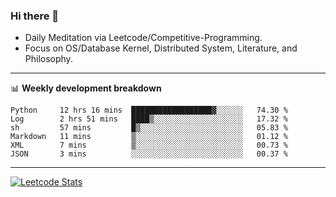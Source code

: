 ### Hi there 👋
* Daily Meditation via Leetcode/Competitive-Programming.
* Focus on OS/Database Kernel, Distributed System, Literature, and Philosophy.

-------

📊 **Weekly development breakdown**
<!--START_SECTION:waka-->

```text
Python     12 hrs 16 mins  ██████████████████▓░░░░░░   74.30 %
Log        2 hrs 51 mins   ████▒░░░░░░░░░░░░░░░░░░░░   17.32 %
sh         57 mins         █▒░░░░░░░░░░░░░░░░░░░░░░░   05.83 %
Markdown   11 mins         ▒░░░░░░░░░░░░░░░░░░░░░░░░   01.12 %
XML        7 mins          ▒░░░░░░░░░░░░░░░░░░░░░░░░   00.73 %
JSON       3 mins          ░░░░░░░░░░░░░░░░░░░░░░░░░   00.37 %
```

<!--END_SECTION:waka-->

-------

[![Leetcode Stats](https://leetcard.jacoblin.cool/hzhang413?font=Fira+Mono)](https://leetcode.com/hzhang413)
<!-- ![image](./cyberpunk-ghost-in-the-shell.gif)
![image](./gis-archive.png) -->
